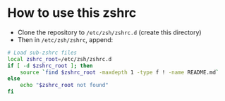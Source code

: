 # How to use this zshrc

  - Clone the repository to `/etc/zsh/zshrc.d` (create this directory)
  - Then in `/etc/zsh/zshrc`, append:

```zsh
# Load sub-zshrc files
local zshrc_root=/etc/zsh/zshrc.d
if [ -d $zshrc_root ]; then
    source `find $zshrc_root -maxdepth 1 -type f ! -name README.md`
else
    echo "$zshrc_root not found"
fi
```
